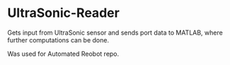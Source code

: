 # UltraSonic-Reader
Gets input from UltraSonic sensor and sends port data to MATLAB, where further computations can be done.

Was used for Automated Reobot repo.
